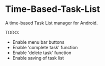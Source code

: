 Time-Based-Task-List
====================

A time-based Task List manager for Android.


TODO:
- Enable menu bar buttons
- Enable 'complete task' function
- Enable 'delete task' function
- Enable saving of task list

